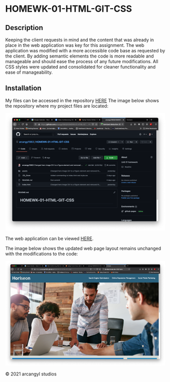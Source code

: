 # HOMEWK-01-HTML-GIT-CSS

## Description

Keeping the client requests in mind and the content that was already in place in the web application was key for this assignment. The web application was modified with a more accessible code base as requested by the client. By adding semantic elements the code is more readable and manageable and should ease the process of any future modifications.
All CSS styles were updated and consolidated for cleaner functionality and ease of manageability.

## Installation

My files can be accessed in the repository [HERE](https://github.com/arcangyl1963/HOMEWK-01-HTML-GIT-CSS)
The image below shows the repository where my project files are located:

![My Refactory](./assets/images/screenshot_repo.png)

The web application can be viewed [HERE](https://arcangyl1963.github.io/HOMEWK-01-HTML-GIT-CSS/).

The image below shows the updated web page layout remains unchanged with the modifications to the code: 

![Web Preview](./assets/images/screenshot_page.png)

© 2021 arcangyl studios